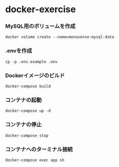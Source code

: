 # docker-exercise

### MySQL用のボリュームを作成
```
docker volume create --name=monosense-mysql-data
```

### .envを作成
```
cp -p .env.example .env
```

### Dockerイメージのビルド
```
docker-compose build
```

### コンテナの起動
```
docker-compose up -d
```

### コンテナの停止
```
docker-compose stop
```

### コンテナへのターミナル接続
```
docker-compose exec app sh
```

